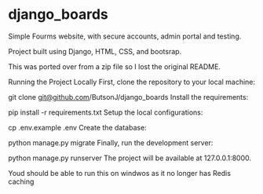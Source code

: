 # django_boards

Simple Fourms website, with secure accounts, admin portal and testing.

Project built using Django, HTML, CSS, and bootsrap.

This was ported over from a zip file so I lost the original README. 


Running the Project Locally
First, clone the repository to your local machine:

git clone git@github.com/ButsonJ/django_boards
Install the requirements:

pip install -r requirements.txt
Setup the local configurations:

cp .env.example .env
Create the database:

python manage.py migrate
Finally, run the development server:

python manage.py runserver
The project will be available at 127.0.0.1:8000.

Youd should be able to run this on windwos as it no longer has Redis caching
